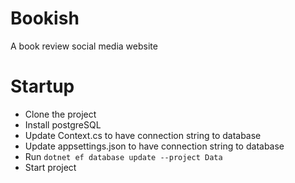 # Bookish
A book review social media website


# Startup

- Clone the project
- Install postgreSQL
- Update Context.cs to have connection string to database
- Update appsettings.json to have connection string to database
- Run `dotnet ef database update --project Data`
- Start project
